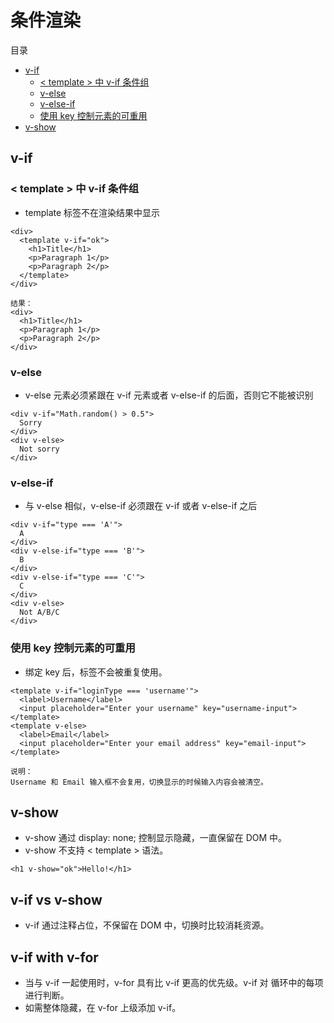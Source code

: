 # 条件渲染

目录

- [v-if](#v-if)
    - [< template > 中 v-if 条件组](#-template--中-v-if-条件组)
    - [v-else](#v-else)
    - [v-else-if](#v-else-if)
    - [使用 key 控制元素的可重用](#使用-key-控制元素的可重用)
- [v-show](#v-show)

## v-if

### < template > 中 v-if 条件组

- template 标签不在渲染结果中显示

```
<div>
  <template v-if="ok">
    <h1>Title</h1>
    <p>Paragraph 1</p>
    <p>Paragraph 2</p>
  </template>
</div>

结果：
<div>
  <h1>Title</h1>
  <p>Paragraph 1</p>
  <p>Paragraph 2</p>
</div>
```

### v-else

- v-else 元素必须紧跟在 v-if 元素或者 v-else-if 的后面，否则它不能被识别

```
<div v-if="Math.random() > 0.5">
  Sorry
</div>
<div v-else>
  Not sorry
</div>
```

### v-else-if

- 与 v-else 相似，v-else-if 必须跟在 v-if 或者 v-else-if 之后

```
<div v-if="type === 'A'">
  A
</div>
<div v-else-if="type === 'B'">
  B
</div>
<div v-else-if="type === 'C'">
  C
</div>
<div v-else>
  Not A/B/C
</div>
```

### 使用 key 控制元素的可重用

- 绑定 key 后，标签不会被重复使用。

```
<template v-if="loginType === 'username'">
  <label>Username</label>
  <input placeholder="Enter your username" key="username-input">
</template>
<template v-else>
  <label>Email</label>
  <input placeholder="Enter your email address" key="email-input">
</template>

说明：
Username 和 Email 输入框不会复用，切换显示的时候输入内容会被清空。
```

## v-show

- v-show 通过 display: none; 控制显示隐藏，一直保留在 DOM 中。
- v-show 不支持 < template > 语法。

```
<h1 v-show="ok">Hello!</h1>
```

## v-if vs v-show

- v-if 通过注释占位，不保留在 DOM 中，切换时比较消耗资源。

## v-if with v-for

- 当与 v-if 一起使用时，v-for 具有比 v-if 更高的优先级。v-if 对 循环中的每项进行判断。
- 如需整体隐藏，在 v-for 上级添加 v-if。